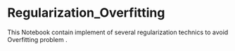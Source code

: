# Regularization_Overfitting

This Notebook contain implement of several regularization technics to avoid Overfitting problem . 
